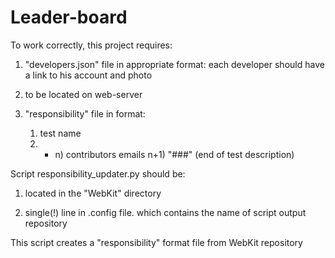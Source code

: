 Leader-board
============

To work correctly, this project requires:

1) "developers.json" file in appropriate format: each developer should have a link to his account and photo 

2) to be located on web-server

3) "responsibility" file in format:

    1) test name
    2) - n) contributors emails
    n+1) "###" (end of test description)



Script responsibility_updater.py should be:

1) located in the "WebKit" directory

2) single(!) line in .config file. which contains the name of script output repository

This script creates a "responsibility" format file from WebKit repository
